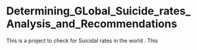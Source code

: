 # Determining_GLobal_Suicide_rates_Analysis_and_Recommendations
This is a project to check for Suicidal rates in the world .
This 
